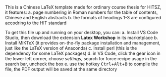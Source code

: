 This is a Chinese LaTeX template made for ordinary course thesis for HITSZ, it features:
a. page numbering in Roman numbers for the table of contents, Chinese and English abstracts
b. the formats of headings 1-3 are configured accodring to the HIT standard

To get this file up and running on your desktop, you can:
a. Install VS Code Studio, then download the extension **Latex Workshop** in its marketplace
b. Install MiKTeX (it provides on-the-fly package installation and management, just like the LaTeX version of Anaconda)
c. Install perl (this is the dependency for some LaTeX packages)
d. in VS Code, click the gear icon in the lower left corner, choose _settings_, search for force recipe usage in the search bar, uncheck the box
e. use the hotkey <kbd>Ctrl</kbd>+<kbd>Alt</kbd>+<kbd>B</kbd> to complie the file, the PDF output will be saved at the same directory
